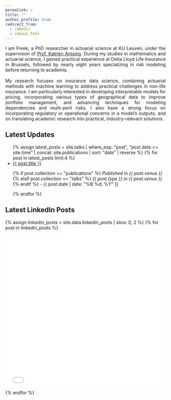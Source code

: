 ```yaml
---
permalink: /
title: ""
author_profile: true
redirect_from: 
  - /about/
  - /about.html
---
```


<div style="text-align: justify;">
I am Freek, a PhD researcher in actuarial science at KU Leuven, under the supervision of <a href="https://katrienantonio.github.io" target="_blank">Prof. Katrien Antonio</a>. During my studies in mathematics and actuarial science, I gained practical experience at Delta Lloyd Life Insurance in Brussels, followed by nearly eight years specializing in risk modeling before returning to academia.
<br>
<br>
My research focuses on insurance data science, combining actuarial methods with machine learning to address practical challenges in non-life insurance. I am particularly interested in developing interpretable models for pricing, incorporating various types of geographical data to improve portfolio management, and advancing techniques for modeling dependencies and multi-peril risks. I also have a strong focus on incorporating regulatory or operational concerns in a model’s outputs, and on translating academic research into practical, industry-relevant solutions.
</div>

<!-- Banner -->
<div class="site-banner">
  <div class="site-banner__inner">
    <h2>Latest Updates</h2>
    <ul class="site-banner__items">
      {% assign latest_posts = site.talks | where_exp: "post", "post.date <= site.time" | concat: site.publications | sort: "date" | reverse %}
      {% for post in latest_posts limit:4 %}
        <li>
          <a href="{{ post.url }}">{{ post.title }}</a>
          <p>
            {% if post.collection == "publications" %}
              <em>Published in {{ post.venue }}</em>
            {% elsif post.collection == "talks" %}
              <em>{{ post.type }} in {{ post.venue }}</em>
            {% endif %}
            - {{ post.date | date: "%B %d, %Y" }}
          </p>
        </li>
      {% endfor %}
    </ul>
  </div>
</div>

<!-- Second Banner -->
<div class="site-banner">
  <div class="site-banner__inner">
    <h2>Latest LinkedIn Posts</h2>
    <div class="site-banner__items">
      {% assign linkedin_posts = site.data.linkedin_posts | slice: 0, 2 %}
      {% for post in linkedin_posts %}
      <div class="linkedin-post">
        <iframe src="{{ post.url }}" height="500" width="100%" frameborder="0" allowfullscreen="" title="LinkedIn Post" style="max-width: 100%;"></iframe>
      </div>
      {% endfor %}
    </div>
  </div>
</div>